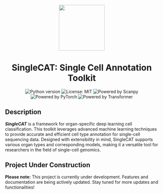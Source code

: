 <p align="center">
  <img src="https://image.marswh.top/1321312321.png" width="150" height="150" />
</p>

<h1 align="center">SingleCAT: Single Cell Annotation Toolkit</h1>

<p align="center">
  <!-- Python Version -->
  <img src="https://img.shields.io/badge/python-3.10-blue.svg" alt="Python version" />
  
  <!-- License -->
  <img src="https://img.shields.io/badge/license-MIT-green.svg" alt="License: MIT" />

  <!-- Scanpy -->
  <img src="https://img.shields.io/badge/Powered%20by-Scanpy-BLUE.svg" alt="Powered by Scanpy" />

  <!-- PyTorch -->
  <img src="https://img.shields.io/badge/Powered%20by-PyTorch-red.svg" alt="Powered by PyTorch" />

  <!-- Transformer -->
  <img src="https://img.shields.io/badge/Powered%20by-Transformer-yellow.svg" alt="Powered by Transformer" />
</p>


## Description
**_SingleCAT_** is a framework for organ-specific deep learning cell classification. This toolkit leverages advanced machine learning techniques to provide accurate and efficient cell type annotation for single-cell sequencing data. Designed with extensibility in mind, SingleCAT supports various organ types and corresponding models, making it a versatile tool for researchers in the field of single-cell genomics.

## Project Under Construction
**Please note:** This project is currently under development. Features and documentation are being actively updated. Stay tuned for more updates and functionalities!
